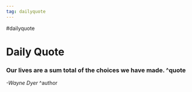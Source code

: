 ```yaml
---
tag: dailyquote
---
```


#dailyquote

# Daily Quote

### Our lives are a sum total of the choices we have made. ^quote
*-Wayne Dyer* ^author
